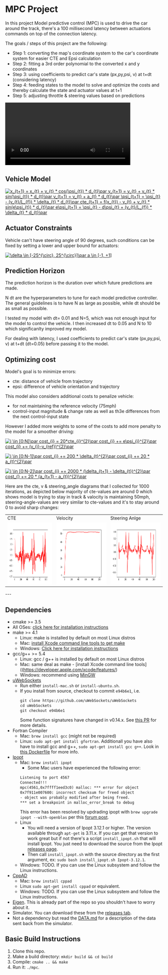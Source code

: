 # MPC Project

In this project Model predictive control (MPC) is used to drive the car around the track, there's a 100 millisecond latency between actuations commands on top of the connection latency.

The goals / steps of this project are the following:

* Step 1: converting the map's coordinate system to the car's coordinate system for easier CTE and Epsi calculation
* Step 2: fitting a 3rd order polynomial to the converted x and y coordinates
* Step 3: using coefficients to predict car's state (px,py,psi, v) at t+dt (considering latency) 
* Step 4: feeding states to the model to solve and optimize the costs and thereby calculate the state and actuator values at t+1
* Step 5: adjusting throttle & steering values based on predictions

<video width="400" controls>
  <source src="./images/final.mp4" type="video/mp4">
  Your browser does not support HTML5 video.
</video>

## Vehicle Model
<a href="https://www.codecogs.com/eqnedit.php?latex=x_{t&plus;1}&space;=&space;x_{t}&space;&plus;&space;v_{t}&space;*&space;cos(\psi_{t})&space;*&space;d_{t}\par&space;y_{t&plus;1}&space;=&space;y_{t}&space;&plus;&space;v_{t}&space;*&space;sin(\psi_{t})&space;*&space;d_{t}\par&space;v_{t&plus;1}&space;=&space;v_{t}&space;&plus;&space;a_{t}&space;*&space;d_{t}\par&space;\psi_{t&plus;1}&space;=&space;\psi_{t}&space;-&space;(v_{t}/L_{f})&space;*&space;\delta_{t}&space;*&space;d_{t}\par&space;cte_{t&plus;1}&space;=&space;f(x_{t})&space;-&space;y_{t}&space;&plus;&space;v_{t}&space;*&space;sin(e\psi_{t})&space;*&space;d_{t}\par&space;e\psi_{t&plus;1}&space;=&space;\psi_{t}&space;-&space;d\psi_{t}&space;&plus;&space;(v_{t}/L_{f})&space;*&space;\delta_{t}&space;*&space;d_{t}\par" target="_blank"><img src="https://latex.codecogs.com/gif.latex?x_{t&plus;1}&space;=&space;x_{t}&space;&plus;&space;v_{t}&space;*&space;cos(\psi_{t})&space;*&space;d_{t}\par&space;y_{t&plus;1}&space;=&space;y_{t}&space;&plus;&space;v_{t}&space;*&space;sin(\psi_{t})&space;*&space;d_{t}\par&space;v_{t&plus;1}&space;=&space;v_{t}&space;&plus;&space;a_{t}&space;*&space;d_{t}\par&space;\psi_{t&plus;1}&space;=&space;\psi_{t}&space;-&space;(v_{t}/L_{f})&space;*&space;\delta_{t}&space;*&space;d_{t}\par&space;cte_{t&plus;1}&space;=&space;f(x_{t})&space;-&space;y_{t}&space;&plus;&space;v_{t}&space;*&space;sin(e\psi_{t})&space;*&space;d_{t}\par&space;e\psi_{t&plus;1}&space;=&space;\psi_{t}&space;-&space;d\psi_{t}&space;&plus;&space;(v_{t}/L_{f})&space;*&space;\delta_{t}&space;*&space;d_{t}\par" title="x_{t+1} = x_{t} + v_{t} * cos(\psi_{t}) * d_{t}\par y_{t+1} = y_{t} + v_{t} * sin(\psi_{t}) * d_{t}\par v_{t+1} = v_{t} + a_{t} * d_{t}\par \psi_{t+1} = \psi_{t} - (v_{t}/L_{f}) * \delta_{t} * d_{t}\par cte_{t+1} = f(x_{t}) - y_{t} + v_{t} * sin(e\psi_{t}) * d_{t}\par e\psi_{t+1} = \psi_{t} - d\psi_{t} + (v_{t}/L_{f}) * \delta_{t} * d_{t}\par" /></a>

## Actuator Constraints

Vehicle can't have steering angle of 90 degrees, such conditions can be fixed by setting a lower and upper bound for actuators:

<a href="https://www.codecogs.com/eqnedit.php?latex=\delta&space;\in&space;[-25^{\circ},&space;25^{\circ}]\par&space;a&space;\in&space;[-1,&space;&plus;1]" target="_blank"><img src="https://latex.codecogs.com/gif.latex?\delta&space;\in&space;[-25^{\circ},&space;25^{\circ}]\par&space;a&space;\in&space;[-1,&space;&plus;1]" title="\delta \in [-25^{\circ}, 25^{\circ}]\par a \in [-1, +1]" /></a>

## Prediction Horizon

The prediction horizon is the duration over which future predictions are made. 

N dt are the hyperparameters to tune for each model predictive controller. The general guidelines is to have N as large as possible, while dt should be as small as possible.

I tested my model with dt= 0.01 and N=5, which was not enough input for the model to control the vehicle. I then increased dt to 0.05 and N to 10 which significanlty improved my model.

For dealing with latency, I used coefficients to predict car's state (px,py,psi, v) at t+dt (dt=0.05) before passing it to the model. 

## Optimizing cost

Model's goal is to minimize errors:
 * cte: distance of vehicle from trajectory
 * epsi: difference of vehicle orientation and trajectory

This model also considers additional costs to penalize vehicle:
 * for not maintaining the reference velocity (75mph)
 * control-input magnitude & change rate  as well as th3e differences from the next control-input state

However I added more weights to some of the costs to add more penalty to the model for a smoother driving:

<a href="https://www.codecogs.com/eqnedit.php?latex=i&space;\in&space;[0:N]\par&space;cost_{i}&space;=&space;20*cte_{i}^{2}\par&space;cost_{i}&space;&plus;=&space;e\psi_{i}^{2}\par&space;cost_{i}&space;&plus;=&space;(v_{i}-v_{ref})^{2}\par" target="_blank"><img src="https://latex.codecogs.com/gif.latex?i&space;\in&space;[0:N]\par&space;cost_{i}&space;=&space;20*cte_{i}^{2}\par&space;cost_{i}&space;&plus;=&space;e\psi_{i}^{2}\par&space;cost_{i}&space;&plus;=&space;(v_{i}-v_{ref})^{2}\par" title="i \in [0:N]\par cost_{i} = 20*cte_{i}^{2}\par cost_{i} += e\psi_{i}^{2}\par cost_{i} += (v_{i}-v_{ref})^{2}\par" /></a>

<a href="https://www.codecogs.com/eqnedit.php?latex=i&space;\in&space;[0:N-1]\par&space;cost_{i}&space;&plus;=&space;200&space;*&space;\delta_{t}^{2}\par&space;cost_{i}&space;&plus;=&space;20&space;*&space;a_{t}^{2}\par" target="_blank"><img src="https://latex.codecogs.com/gif.latex?i&space;\in&space;[0:N-1]\par&space;cost_{i}&space;&plus;=&space;200&space;*&space;\delta_{t}^{2}\par&space;cost_{i}&space;&plus;=&space;20&space;*&space;a_{t}^{2}\par" title="i \in [0:N-1]\par cost_{i} += 200 * \delta_{t}^{2}\par cost_{i} += 20 * a_{t}^{2}\par" /></a>

<a href="https://www.codecogs.com/eqnedit.php?latex=i&space;\in&space;[0:N-2]\par&space;cost_{i}&space;&plus;=&space;2000&space;*&space;(\delta_{t&plus;1}&space;-&space;\delta_{t})^{2}\par&space;cost_{}&space;&plus;=&space;20&space;*&space;(a_{t&plus;1}&space;-&space;a_{t})^{2}\par" target="_blank"><img src="https://latex.codecogs.com/gif.latex?i&space;\in&space;[0:N-2]\par&space;cost_{i}&space;&plus;=&space;2000&space;*&space;(\delta_{t&plus;1}&space;-&space;\delta_{t})^{2}\par&space;cost_{}&space;&plus;=&space;20&space;*&space;(a_{t&plus;1}&space;-&space;a_{t})^{2}\par" title="i \in [0:N-2]\par cost_{i} += 2000 * (\delta_{t+1} - \delta_{t})^{2}\par cost_{} += 20 * (a_{t+1} - a_{t})^{2}\par" /></a>

Here are the cte, v & steering_angle diagrams that I collected for 1000 iterations, as depicted below majority of cte-values are around 0 which shows model is trying to stay in track & valocity is maintaining 50mph, steering-angle-values are very similar to cte-values and it's to stay around 0 to avoid sharp changes:
<table style="width:100%">
  <tr>
    <td>CTE</td>
    <td>Velocity</td>
    <td>Steering Anlge</td>
  </tr>
  <tr>
    <td><img src="./plot/cte.png" width="350" height="200"/></td>
    <td><img src="./plot/v.png" width="350" height="200"/></td>
    <td><img src="./plot/delta.png" width="350" height="200"/></td>
  </tr>
  <tr>
<table>
---

## Dependencies

* cmake >= 3.5
 * All OSes: [click here for installation instructions](https://cmake.org/install/)
* make >= 4.1
  * Linux: make is installed by default on most Linux distros
  * Mac: [install Xcode command line tools to get make](https://developer.apple.com/xcode/features/)
  * Windows: [Click here for installation instructions](http://gnuwin32.sourceforge.net/packages/make.htm)
* gcc/g++ >= 5.4
  * Linux: gcc / g++ is installed by default on most Linux distros
  * Mac: same deal as make - [install Xcode command line tools]((https://developer.apple.com/xcode/features/)
  * Windows: recommend using [MinGW](http://www.mingw.org/)
* [uWebSockets](https://github.com/uWebSockets/uWebSockets)
  * Run either `install-mac.sh` or `install-ubuntu.sh`.
  * If you install from source, checkout to commit `e94b6e1`, i.e.
    ```
    git clone https://github.com/uWebSockets/uWebSockets 
    cd uWebSockets
    git checkout e94b6e1
    ```
    Some function signatures have changed in v0.14.x. See [this PR](https://github.com/udacity/CarND-MPC-Project/pull/3) for more details.
* Fortran Compiler
  * Mac: `brew install gcc` (might not be required)
  * Linux: `sudo apt-get install gfortran`. Additionall you have also have to install gcc and g++, `sudo apt-get install gcc g++`. Look in [this Dockerfile](https://github.com/udacity/CarND-MPC-Quizzes/blob/master/Dockerfile) for more info.
* [Ipopt](https://projects.coin-or.org/Ipopt)
  * Mac: `brew install ipopt`
       +  Some Mac users have experienced the following error:
       ```
       Listening to port 4567
       Connected!!!
       mpc(4561,0x7ffff1eed3c0) malloc: *** error for object 0x7f911e007600: incorrect checksum for freed object
       - object was probably modified after being freed.
       *** set a breakpoint in malloc_error_break to debug
       ```
       This error has been resolved by updrading ipopt with
       ```brew upgrade ipopt --with-openblas```
       per this [forum post](https://discussions.udacity.com/t/incorrect-checksum-for-freed-object/313433/19).
  * Linux
    * You will need a version of Ipopt 3.12.1 or higher. The version available through `apt-get` is 3.11.x. If you can get that version to work great but if not there's a script `install_ipopt.sh` that will install Ipopt. You just need to download the source from the Ipopt [releases page](https://www.coin-or.org/download/source/Ipopt/).
    * Then call `install_ipopt.sh` with the source directory as the first argument, ex: `sudo bash install_ipopt.sh Ipopt-3.12.1`. 
  * Windows: TODO. If you can use the Linux subsystem and follow the Linux instructions.
* [CppAD](https://www.coin-or.org/CppAD/)
  * Mac: `brew install cppad`
  * Linux `sudo apt-get install cppad` or equivalent.
  * Windows: TODO. If you can use the Linux subsystem and follow the Linux instructions.
* [Eigen](http://eigen.tuxfamily.org/index.php?title=Main_Page). This is already part of the repo so you shouldn't have to worry about it.
* Simulator. You can download these from the [releases tab](https://github.com/udacity/self-driving-car-sim/releases).
* Not a dependency but read the [DATA.md](./DATA.md) for a description of the data sent back from the simulator.


## Basic Build Instructions


1. Clone this repo.
2. Make a build directory: `mkdir build && cd build`
3. Compile: `cmake .. && make`
4. Run it: `./mpc`.

